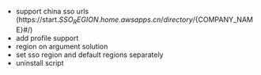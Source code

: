 - support china sso urls (https://start.${SSO_REGION}.home.awsapps.cn/directory/${COMPANY_NAME}#/)
- add profile support
- region on argument solution
- set sso region and default regions separately
- uninstall script
